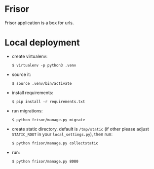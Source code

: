 # Frisor 

Frisor application is a box for urls.

# Local deployment

* create virtualenv: 
    
    `$ virtualenv -p python3 .venv`

* source it: 

    `$ source .venv/bin/activate`

* install requirements: 

    `$ pip install -r requirements.txt`

* run migrations:

    `$ python frisor/manage.py migrate`
    
* create static directory, default is `/tmp/static` (if other please 
adjust `STATIC_ROOT` in your `local_settings.py`), then run:

    `$ python frisor/manage.py collectstatic`

* run: 

    `$ python frisor/manage.py 8080`

